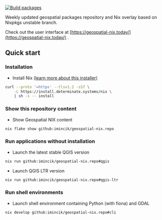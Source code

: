 [![Build packages](https://github.com/imincik/geospatial-nix.repo/actions/workflows/build-packages.yml/badge.svg)](https://github.com/imincik/geospatial-nix.repo/actions/workflows/build-packages.yml)

Weekly updated geospatial packages repository and Nix overlay based on Nixpkgs
unstable branch.

Check out the user interface at
[https://geospatial-nix.today/](https://geospatial-nix.today/) .

## Quick start

### Installation

* Install Nix
  [(learn more about this installer)](https://zero-to-nix.com/start/install)
```bash
curl --proto '=https' --tlsv1.2 -sSf \
    -L https://install.determinate.systems/nix \
    | sh -s -- install
  ```

### Show this repository content

* Show Geospatial NIX content
```bash
nix flake show github:imincik/geospatial-nix.repo
```

### Run applications without installation

* Launch the latest stable QGIS version
```bash
nix run github:imincik/geospatial-nix.repo#qgis
```

* Launch QGIS LTR version
```bash
nix run github:imincik/geospatial-nix.repo#qgis-ltr
```

### Run shell environments

* Launch shell environment containing Python (with fiona) and GDAL
```bash
nix develop github:imincik/geospatial-nix.repo#cli
```
